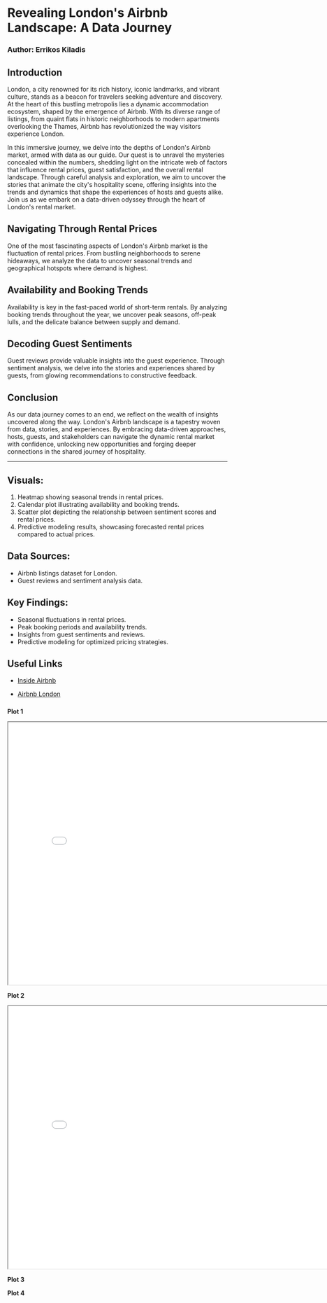 # Revealing London's Airbnb Landscape: A Data Journey
### Author: Errikos Kiladis

## Introduction
London, a city renowned for its rich history, iconic landmarks, and vibrant culture, stands as a beacon for travelers seeking adventure and discovery. At the heart of this bustling metropolis lies a dynamic accommodation ecosystem, shaped by the emergence of Airbnb. With its diverse range of listings, from quaint flats in historic neighborhoods to modern apartments overlooking the Thames, Airbnb has revolutionized the way visitors experience London.

In this immersive journey, we delve into the depths of London's Airbnb market, armed with data as our guide. Our quest is to unravel the mysteries concealed within the numbers, shedding light on the intricate web of factors that influence rental prices, guest satisfaction, and the overall rental landscape. Through careful analysis and exploration, we aim to uncover the stories that animate the city's hospitality scene, offering insights into the trends and dynamics that shape the experiences of hosts and guests alike. Join us as we embark on a data-driven odyssey through the heart of London's rental market.

## Navigating Through Rental Prices
One of the most fascinating aspects of London's Airbnb market is the fluctuation of rental prices. From bustling neighborhoods to serene hideaways, we analyze the data to uncover seasonal trends and geographical hotspots where demand is highest.

## Availability and Booking Trends
Availability is key in the fast-paced world of short-term rentals. By analyzing booking trends throughout the year, we uncover peak seasons, off-peak lulls, and the delicate balance between supply and demand.

## Decoding Guest Sentiments
Guest reviews provide valuable insights into the guest experience. Through sentiment analysis, we delve into the stories and experiences shared by guests, from glowing recommendations to constructive feedback.

## Conclusion
As our data journey comes to an end, we reflect on the wealth of insights uncovered along the way. London's Airbnb landscape is a tapestry woven from data, stories, and experiences. By embracing data-driven approaches, hosts, guests, and stakeholders can navigate the dynamic rental market with confidence, unlocking new opportunities and forging deeper connections in the shared journey of hospitality.

---

## Visuals:
1. Heatmap showing seasonal trends in rental prices.
2. Calendar plot illustrating availability and booking trends.
3. Scatter plot depicting the relationship between sentiment scores and rental prices.
4. Predictive modeling results, showcasing forecasted rental prices compared to actual prices.

## Data Sources:
- Airbnb listings dataset for London.
- Guest reviews and sentiment analysis data.

## Key Findings:
- Seasonal fluctuations in rental prices.
- Peak booking periods and availability trends.
- Insights from guest sentiments and reviews.
- Predictive modeling for optimized pricing strategies.


## Useful Links

- [Inside Airbnb](https://insideairbnb.com/)

- [Airbnb London](https://www.airbnb.com/london-united-kingdom/stays)


###

**Plot 1**

<iframe src="map_with_20000_listings.html" width="800px" height="600px"></iframe>

**Plot 2**

<iframe src="average_price_per_neighborhood.html" width="800px" height="600px"></iframe>

**Plot 3**

**Plot 4**

